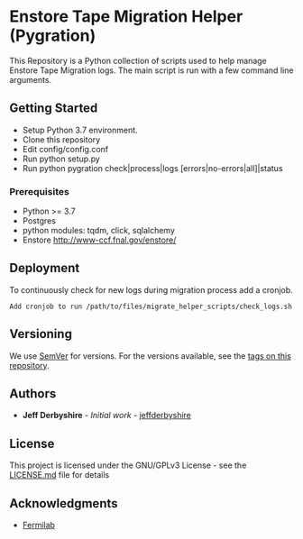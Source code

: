 # Enstore Tape Migration Helper (Pygration)

This Repository is a Python collection of scripts used to help manage Enstore Tape Migration logs.
The main script is run with a few command line arguments.  

## Getting Started

* Setup Python 3.7 environment.
* Clone this repository
* Edit config/config.conf
* Run python setup.py
* Run python pygration check|process|logs [errors|no-errors|all]|status

### Prerequisites

* Python >= 3.7
* Postgres
* python modules: tqdm, click, sqlalchemy
* Enstore http://www-ccf.fnal.gov/enstore/

## Deployment

To continuously check for new logs during migration process add a cronjob.

```
Add cronjob to run /path/to/files/migrate_helper_scripts/check_logs.sh
```

## Versioning

We use [SemVer](http://semver.org/) for versions. For the versions available, see the [tags on this repository](https://github.com/jeffderbyshire/pygration/tags). 

## Authors

* **Jeff Derbyshire** - *Initial work* - [jeffderbyshire](https://github.com/jeffderbyshire)

## License

This project is licensed under the GNU/GPLv3 License - see the [LICENSE.md](LICENSE.md) file for details

## Acknowledgments

* [Fermilab](http://fnal.gov)

